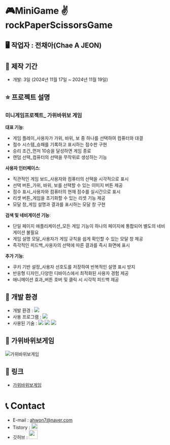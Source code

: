 
# 🎮MiniGame ✌rockPaperScissorsGame

## 🖥 작업자 : 전채아(Chae A JEON)

## 📅 제작 기간
- 개발: 3일 (2024년 11월 17일 ~ 2024년 11월 19일)

## ⭐️ 프로젝트 설명

### 미니게임프로젝트_ 가위바위보 게임 
**대표 기능**: 
- 게임 플레이_사용자가 가위, 바위, 보 중 하나를 선택하여 컴퓨터와 대결
- 점수 시스템_승패를 기록하고 표시하는 점수판 구현
- 승리 조건_먼저 10승을 달성하면 게임 종료
- 랜덤 선택_컴퓨터의 선택을 무작위로 생성하는 기능

**사용자 인터페이스**:
- 직관적인 게임 보드_사용자와 컴퓨터의 선택을 시각적으로 표시
- 선택 버튼_가위, 바위, 보를 선택할 수 있는 이미지 버튼 제공
- 점수 표시_사용자와 컴퓨터의 현재 점수를 실시간으로 표시
- 리셋 버튼_게임을 초기화할 수 있는 리셋 기능 제공
- 모달 창_게임 설명과 결과를 표시하는 모달 창 구현

**검색 및 네비게이션 기능**: 
- 단일 페이지 애플리케이션_모든 게임 기능이 하나의 페이지에 통합되어 별도의 네비게이션 불필요
- 게임 설명 모달_사용자가 게임 규칙을 쉽게 확인할 수 있는 모달 창 제공
- 즉각적인 피드백_사용자의 선택에 따른 결과를 즉시 화면에 표시

**추가 기능**:
- 쿠키 기반 설정_사용자 선호도를 저장하여 반복적인 설명 표시 방지
- 반응형 디자인_다양한 디바이스에서 최적화된 사용자 경험 제공
- 애니메이션 효과_버튼 호버 및 클릭 시 시각적 피드백 제공


## 💾 개발 환경

- 개발 환경 : <img src="https://img.shields.io/badge/windows10-0078D6?style=flat-square&logo=windows10&logoColor=white"/>
- 사용 프로그램 : <img src="https://img.shields.io/badge/Vs code-007ACC?style=flat-square&logo=visualstudiocode&logoColor=white"/>
- 사용된 기술 :
  <img src="https://img.shields.io/badge/html5-E34F26?style=flat-square&logo=html5&logoColor=white"> <img src="https://img.shields.io/badge/css3-1572B6?style=flat-square&logo=css3&logoColor=white"> <img src="https://img.shields.io/badge/JavaScript-F7DF1E?style=flat-square&logo=JavaScript&logoColor=white"> 



## 📝 가위바위보게임
![가위바위보게임](https://github.com/user-attachments/assets/aa9768dc-336d-4592-9e33-bb768eb97d1c)



## 🔗 링크

- [가위바위보게임](https://jeon-chaea.github.io/rockPaperScissorsGame_MiniGame/)



# 📞 Contact

- E-mail : ahwon7@naver.com
- Tistory : <a href="https://chaea-note.tistory.com/">
  <img src="https://i.namu.wiki/i/CNVaHZuf0Gh8FzOCf15jCbi5hULtTNYHUrf_5U2bD-uAbShxafelnrNhFULo7O0JAZeTTq6_bSveUA5mOVtlyQ.svg" height="20px"/>
  </a>
- 깃허브 : <a href="https://github.com/Jeon-ChaeA">
  <img src="https://user-images.githubusercontent.com/68724828/185908612-22f4d219-78a7-4de7-bb02-deecaa63bffa.png" height="28px"/>
  </a>
